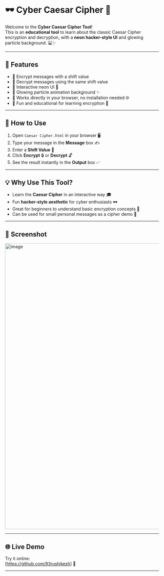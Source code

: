 # 🕶️ Cyber Caesar Cipher 🔐

Welcome to the **Cyber Caesar Cipher Tool**!  
This is an **educational tool** to learn about the classic Caesar Cipher encryption and decryption, with a **neon hacker-style UI** and glowing particle background. 💻✨

---

## 🚀 Features

- 🔹 Encrypt messages with a shift value  
- 🔹 Decrypt messages using the same shift value  
- 🔹 Interactive neon UI 🌌  
- 🔹 Glowing particle animation background ✨  
- 🔹 Works directly in your browser, no installation needed 🌐  
- 🔹 Fun and educational for learning encryption 🔐  

---

## 📝 How to Use

1. Open `Caesar Cipher.html` in your browser 🖥️  
2. Type your message in the **Message** box ✍️  
3. Enter a **Shift Value** 🔢  
4. Click **Encrypt** 🔒 or **Decrypt** 🔓  
5. See the result instantly in the **Output** box ✅  

---

## 💡 Why Use This Tool?

- Learn the **Caesar Cipher** in an interactive way 🎓  
- Fun **hacker-style aesthetic** for cyber enthusiasts 🕶️  
- Great for beginners to understand basic encryption concepts 🔑  
- Can be used for small personal messages as a cipher demo 💌  

---

## 🎨 Screenshot

<img width="1257" height="933" alt="image" src="https://github.com/user-attachments/assets/a0531adb-5ce8-4a14-aa8c-86ba95021113" />
 

---

## 🌐 Live Demo

Try it online:  
[https://github.com/93rushikesh] 🌟

---


